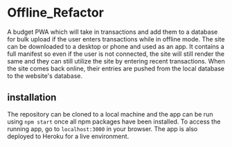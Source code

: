 # Offline_Refactor
A budget PWA which will take in transactions and add them to a database for bulk upload if the user enters transactions while in offline mode. The site can be downloaded to a desktop or phone and used as an app. It contains a full manifest so even if the user is not connected, the site will still render the same and they can still utilize the site by entering recent transactions. When the site comes back online, their entries are pushed from the local database to the website's database.

## installation
The repository can be cloned to a local machine and the app can be run using `npm start` once all npm packages have been installed. To access the running app, go to `localhost:3000` in your browser. The app is also deployed to Heroku for a live environment.